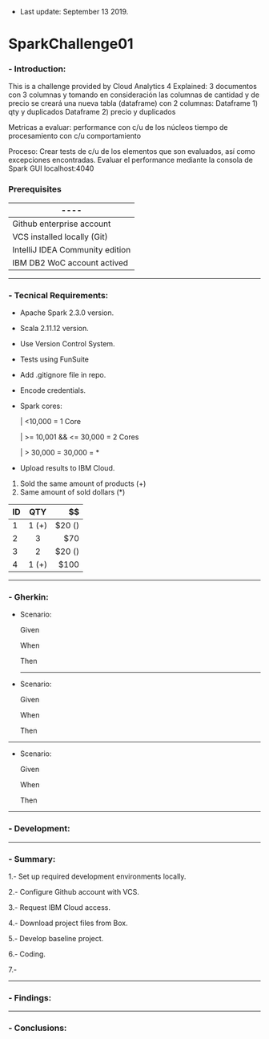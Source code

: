   * Last update: September 13 2019. 
# SparkChallenge01

### - Introduction: 
This is a challenge provided by Cloud Analytics 4 
Explained: 3 documentos con 3 columnas y tomando en consideración las columnas de cantidad y de precio se creará una nueva tabla (dataframe) con 2 columnas: 
Dataframe 1) qty y duplicados 
Dataframe 2) precio y duplicados

Metricas a evaluar:
performance con c/u de los núcleos 
tiempo de procesamiento con c/u
comportamiento 

Proceso:
Crear tests de c/u de los elementos que son evaluados, así como excepciones encontradas.
Evaluar el performance mediante la consola de Spark GUI localhost:4040

### Prerequisites
|             ----               |                         
| ------------------------------ |
| Github enterprise account      |
| VCS installed locally (Git)    |
| IntelliJ IDEA Community edition|
| IBM DB2 WoC account actived    | 
___
### - Tecnical Requirements:

* Apache Spark 2.3.0 version.
* Scala 2.11.12 version.
* Use Version Control System.
* Tests using FunSuite
* Add .gitignore file in repo.
* Encode credentials.

* Spark cores:

    | <10,000 = 1 Core
    
    | >= 10,001 && <= 30,000 = 2 Cores
    
    | > 30,000 = 30,000 = *
    
* Upload results to IBM Cloud.

1. Sold the same amount of products (+)
2. Same amount of sold dollars (*)

| ID | QTY | $$ |
| :-------- | :-------: | --------: |
| 1 | 1 (+) | $20 () |
| 2 | 3 | $70 |
| 3 | 2 | $20 () |
| 4 | 1 (+) | $100 |

___
### - Gherkin: 
- Scenario: 

  Given 

  When 
  
  Then 
  
  ___

- Scenario: 

  Given 
  
  When 
  
  Then 

___

- Scenario: 

  Given 
  
  When 
  
  Then 

___
### - Development:

___
### - Summary:
1.- Set up required development environments locally.

2.- Configure Github account with VCS.

3.- Request IBM Cloud access.

4.- Download project files from Box.

5.- Develop baseline project.

6.- Coding.

7.- 
___
### - Findings:

___
### - Conclusions:

